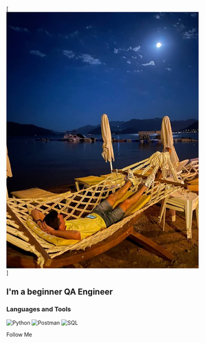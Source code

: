 [![Header](https://github.com/andreibochkov1989/andreibochkov1989/blob/main/assets/%D1%8F.jpg)]

## I'm a beginner QA Engineer

### Languages and Tools
![Python](https://img.shields.io/badge/-Python-4169E1?style=for-the-badge&logo=appveyoFlutter&logoColor=EB4C42)
![Postman](https://img.shields.io/badge/-Postman-4169E1?style=for-the-badge&logo=appveyoFlutter&logoColor=9457EB)
![SQL](https://img.shields.io/badge/-SQL-4169E1?style=for-the-badge&logo=appveyoFlutter&logoColor=006262)

Follow Me